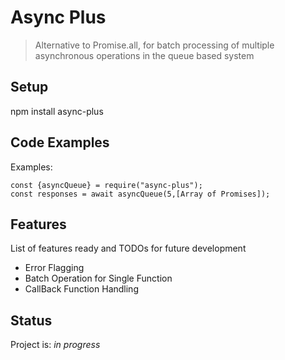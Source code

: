 # Async Plus
> Alternative to Promise.all, for batch processing of multiple asynchronous operations in the queue based system

## Setup
npm install async-plus

## Code Examples
Examples:
```
const {asyncQueue} = require("async-plus");
const responses = await asyncQueue(5,[Array of Promises]);
```

## Features
List of features ready and TODOs for future development
* Error Flagging
* Batch Operation for Single Function
* CallBack Function Handling

## Status
Project is: _in progress_
